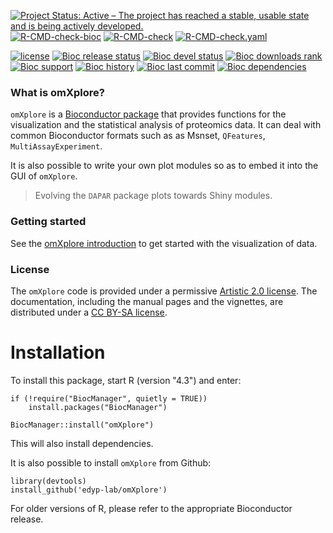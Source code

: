 <!-- badges: start -->
[![Project Status: Active – The project has reached a stable, usable state and is being actively developed.](https://www.repostatus.org/badges/latest/active.svg)](https://www.repostatus.org/#active)
[![R-CMD-check-bioc](https://github.com/edyp-lab/omXplore/workflows/R-CMD-check-bioc/badge.svg)](https://github.com/edyp-lab/omXplore/actions?query=workflow%3AR-CMD-check-bioc)
[![R-CMD-check](https://github.com/edyp-lab/omXplore/actions/workflows/R-CMD-check.yaml/badge.svg)](https://github.com/edyp-lab/omXplore/actions/workflows/R-CMD-check.yaml)
[![R-CMD-check.yaml](https://github.com/edyp-lab/omXplore/actions/workflows/check-standard.yaml/badge.svg)](https://github.com/edyp-lab/omXplore/actions/workflows/check-standard.yaml)

[![license](https://img.shields.io/badge/license-Artistic--2.0-brightgreen.svg)](https://opensource.org/licenses/Artistic-2.0)
[![Bioc release status](http://www.bioconductor.org/shields/build/release/bioc/omXplore.svg)](https://bioconductor.org/checkResults/release/bioc-LATEST/omXplore)
[![Bioc devel status](http://www.bioconductor.org/shields/build/devel/bioc/omXplore.svg)](https://bioconductor.org/checkResults/devel/bioc-LATEST/omXplore)
[![Bioc downloads rank](https://bioconductor.org/shields/downloads/release/omXplore.svg)](http://bioconductor.org/packages/stats/bioc/omXplore/)
[![Bioc support](https://bioconductor.org/shields/posts/omXplore.svg)](https://support.bioconductor.org/tag/omXplore)
[![Bioc history](https://bioconductor.org/shields/years-in-bioc/omXplore.svg)](https://bioconductor.org/packages/release/bioc/html/omXplore.html#since)
[![Bioc last commit](https://bioconductor.org/shields/lastcommit/devel/bioc/omXplore.svg)](http://bioconductor.org/checkResults/devel/bioc-LATEST/omXplore/)
[![Bioc dependencies](https://bioconductor.org/shields/dependencies/release/omXplore.svg)](https://bioconductor.org/packages/release/bioc/html/omXplore.html#since)
<!-- badges: end -->



### What is omXplore?

`omXplore` is a [Bioconductor
package](http://bioconductor.org/packages/omXplore) that provides
functions for the visualization and the statistical analysis of proteomics data.
It can deal with common Bioconductor formats such as as Msnset, `QFeatures`, 
`MultiAssayExperiment`.

It is also possible to write your own plot modules so as to embed it into
the GUI of `omXplore`.

> Evolving the `DAPAR` package plots towards Shiny modules.



### Getting started

See the
[omXplore introduction](https://edyp-lab.github.io/omXplore/articles/omXplore.html)
to get started with the visualization of data.



### License

The `omXplore` code is provided under a permissive [Artistic 2.0
license](https://opensource.org/licenses/Artistic-2.0). The
documentation, including the manual pages and the vignettes, are
distributed under a [CC BY-SA
license](https://creativecommons.org/licenses/by-sa/4.0/).


# Installation

To install this package, start R (version "4.3") and enter:

```
if (!require("BiocManager", quietly = TRUE))
    install.packages("BiocManager")

BiocManager::install("omXplore")
```

This will also install dependencies.

It is also possible to install `omXplore` from Github:

```
library(devtools)
install_github('edyp-lab/omXplore')

```

For older versions of R, please refer to the appropriate Bioconductor release.

